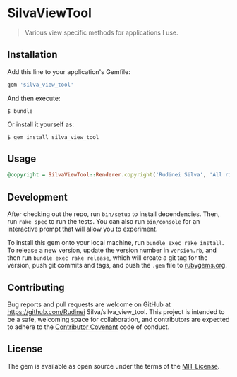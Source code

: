 # SilvaViewTool

> Various view specific methods for applications I use.

## Installation

Add this line to your application's Gemfile:

```ruby
gem 'silva_view_tool'
```

And then execute:

    $ bundle

Or install it yourself as:

    $ gem install silva_view_tool

## Usage
```ruby
@copyright = SilvaViewTool::Renderer.copyright('Rudinei Silva', 'All rights reserved')TODO: Write usage instructions here
```
## Development

After checking out the repo, run `bin/setup` to install dependencies. Then, run `rake spec` to run the tests. You can also run `bin/console` for an interactive prompt that will allow you to experiment.

To install this gem onto your local machine, run `bundle exec rake install`. To release a new version, update the version number in `version.rb`, and then run `bundle exec rake release`, which will create a git tag for the version, push git commits and tags, and push the `.gem` file to [rubygems.org](https://rubygems.org).

## Contributing

Bug reports and pull requests are welcome on GitHub at https://github.com/Rudinei Silva/silva_view_tool. This project is intended to be a safe, welcoming space for collaboration, and contributors are expected to adhere to the [Contributor Covenant](http://contributor-covenant.org) code of conduct.


## License

The gem is available as open source under the terms of the [MIT License](http://opensource.org/licenses/MIT).

